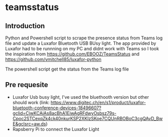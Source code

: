 # teamsstatus

## Introduction

Python and Powershell script to scrape the presence status from Teams log file and update a Luxafor Bluetooth USB BUsy light.
The app provided by Luxafor had to be runnning on my PC and didnt work with Teams so I took the inspiration from https://github.com/EBOOZ/TeamsStatus and https://github.com/vmitchell85/luxafor-python

The powershell script get the status from the Teams log file 

## Pre requesite

- Luxafor Usb busy light, I've used the bluethooth version but other should work (link: https://www.digitec.ch/en/s1/product/luxafor-bluetooth-conference-devices-18496607?gclid=CjwKCAiAs8acBhA1EiwAgRFdwyOsbsz79s-Cpoc2STCexqZk4ck40nkurKSP2XKIzSKoe7CQUnRBOBoC3cgQAvD_BwE&gclsrc=aw.ds)
- Rapsberry Pi to connect the Luxafor Light
